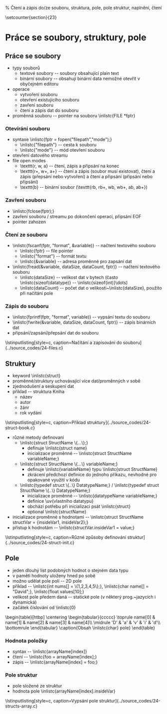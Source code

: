 % Čtení a zápis do/ze souboru, struktura, pole, pole struktur, naplnění, čtení

\setcounter{section}{23}
# Práce se soubory, struktury, pole
## Práce se soubory
- typy souborů
	- textové soubory -- soubory obsahující plain text
	- binární soubory -- obsahují binární data nemožné otevřít v obyčejném editoru
- operace
	- vytvoření souboru
	- otevření existujícího souboru
	- zavření souboru
	- čtení a zápis dat do souboru
- proměnná souboru -- pointer na souboru \inlistc{FILE *fptr}

### Otevírání souboru
- syntaxe \inlistc{fptr = fopen("filepath","mode");}
	- \inlistc{"filepath"} -- cesta k souboru
	- \inlistc{"mode"} -- mód otevření souboru
- otevření datového streamu
- file open modes
	- \texttt{r, w, a} -- čtení, zápis a připsání na konec
	- \texttt{r+, w+, a+} -- čtení a zápis (soubor musí existovat), čtení a zápis (přepsání nebo vytvoření) a čtení a připsání (připsání nebo připsání)
	- \texttt{b} -- binární soubor (\texttt{rb, rb+, wb, wb+, ab, ab+})

### Zavření souboru
- \inlistc{fclose(fptr);}
- zavření souboru / streamu po dokončení operací, připsání EOF
- pointer zahozen

### Čtení ze souboru
- \inlistc{fscanf(fptr, "format", &variable)} -- načtení textového souboru
	- \inlistc{fptr} -- file pointer
	- \inlistc{"format"} -- formát textu
	- \inlistc{&variable} -- adresa proměnné pro zapsání dat
- \inlistc{fread(&variable, dataSize, dataCount, fptr)} -- načtení textového souboru
	- \inlistc{dataSize} -- velikost dat v bytech (často \inlistc{sizeof(datatype)} -- \inlistc{sizeof(int)}\dots)
	- \inlistc{dataCount} -- počet dat o velikosti~\inlistc{dataSize}, použito při načítání pole

### Zápis do souboru
- \inlistc{fprintf(fptr, "format", variable)} -- vypsání textu do souboru
- \inlistc{fwrite(&variable, dataSize, dataCount, fptr)} -- zápis binárních dat
- připsání/zapsání/přepsání dat do souboru

\lstinputlisting[style=c, caption=Načítání a zapisování do souboru]{../source_codes/24-files.c}

## Struktury
- keyword \inlistc{struct}
- proměnné/struktury uchovávající více dat/proměnných v sobě
- zjednodušení a seskupení dat
- příklad -- struktura Kniha
	- název
	- autor
	- žánr
	- rok vydání

\lstinputlisting[style=c, caption=Příklad struktury]{../source_codes/24-struct-book.c}

- různé metody definovaní
	- \inlistc{struct StructName \\{...\\};} 
		- definuje \inlistc{struct name}
		- inicializace proměnné -- \inlistc{struct StructName variableName;}
	- \inlistc{struct StructName \\{...\\} variableName;} 
		- definuje \inlistc{variableName} typu \inlistc{struct StructName}
		- zkrácení předchozí definice do jednoho příkazu, nevhodné pro opakované využití v kódu
	- \inlistc{typedef struct \\{..\\} DatatypeName;} /  \inlistc{typedef struct StructName \\{..\\} DatatypeName;}
		- inicializace proměnné -- \inlistc{datatypeName variableName;}
		- definice \uv{vlastního datatypu}
		- obchází potřebu při inicializaci psát \inlistc{struct}
		- optional \inlistc{structName}
- inicializace proměnné s hodnotami -- \inlistc{struct StructName structVar = {insideVar1, insideVar2};}
- přístup k hodnotám -- \inlistc{structVar.insideVar1 = value;}

\lstinputlisting[style=c, caption=Různé způsoby definování struktur]{../source_codes/24-struct-init.c}

## Pole
- jeden dlouhý list podobných hodnot o stejném data typu
- v paměti hodnoty uloženy hned po sobě
- možno udělat pole polí -- 2D pole
- příklad -- \inlistc{int nums[] = \\{1,2,3,4,5\\};}, \inlistc{char name[] = "David";}, \inlistc{float values[10];}
- velikost pole předem daná -- statické pole (v některý prog.~jazycích i dynamická)
- začátek číslování od \inlistc{0}

\begin{table}[htbp]
\centering
\begin{tabular}{ccccc}
\toprule
name[0] & name[1] & name[2] & name[3] & name[4]\\\\
\midrule
'D' & 'a' & 'v' & 'i' & 'd'\\\\
\bottomrule
\end{tabular}
\caption{Obsah \inlistc{char} pole}
\end{table}

### Hodnota položky
- syntax -- \inlistc{arrayName[index]}
- čtení -- \inlistc{foo = arrayName[index];}
- zápis -- \inlistc{arrayName[index] = foo;}

### Pole struktur
- pole složené ze struktur
- hodnota pole \inlistc{arrayName[index].insideVar}

\lstinputlisting[style=c, caption=Vypsání pole struktur]{../source_codes/24-structs-array.c}
